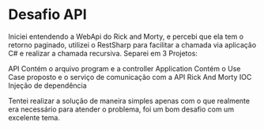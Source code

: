 # Desafio API

Iniciei entendendo a WebApi do Rick and Morty, e percebi que ela tem o retorno paginado, utilizei o RestSharp para facilitar a chamada via aplicação C# e realizar a chamada recursiva. Separei em 3 Projetos:

API
  Contém o arquivo program e a controller
Application
  Contém o Use Case proposto e o serviço de comunicação com a API Rick And Morty
IOC
  Injeção de dependência
  
Tentei realizar a solução de maneira simples apenas com o que realmente era necessário para atender o problema, foi um bom desafio com um excelente tema.
